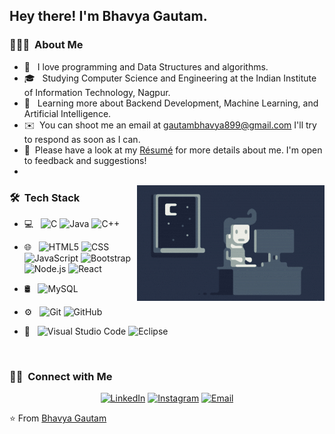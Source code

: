 <h2> Hey there! I'm Bhavya Gautam.</h2>

<h3> 👨🏻‍💻 &nbsp;About Me </h3>

- 🤔 &nbsp; I love programming and Data Structures and algorithms.
- 🎓 &nbsp; Studying Computer Science and Engineering at the Indian Institute of Information Technology, Nagpur.
- 🌱 &nbsp; Learning more about Backend Development, Machine Learning, and Artificial Intelligence.
- ✉️ &nbsp;You can shoot me an email at <a href="mailto:gautambhavya899@gmai.com" target="_blank" rel="nofollow">gautambhavya899@gmail.com</a> I'll try to respond as soon as I can.
- 📄 &nbsp;Please have a look at my <a href="https://drive.google.com/file/d/1XgdcRjhd63CdkU-Wupi-xWoYUZR5Pw7y/view?usp=sharing" rel="nofollow" target="_blank">Résumé</a> for more details about me. I'm open to feedback and suggestions!
- 
<img alt="Night Coding" src="https://raw.githubusercontent.com/AVS1508/AVS1508/master/assets/Night-Coding.gif" align="right" style="max-width: 100%; display: inline-block;" data-target="animated-image.originalImage">

<h3> 🛠 &nbsp;Tech Stack</h3>

- 💻 &nbsp;
  ![C](https://upload.wikimedia.org/wikipedia/commons/thumb/1/18/C_Programming_Language.svg/16px-C_Programming_Language.svg.png)
  ![Java](https://img.shields.io/badge/-Java-333333?style=flat&logo=Java&logoColor=007396)
  ![C++](https://img.shields.io/badge/-C++-333333?style=flat&logo=C%2B%2B&logoColor=00599C)
  
- 🌐 &nbsp;
  ![HTML5](https://img.shields.io/badge/-HTML5-333333?style=flat&logo=HTML5)
  ![CSS](https://img.shields.io/badge/-CSS-333333?style=flat&logo=CSS3&logoColor=1572B6)
  ![JavaScript](https://img.shields.io/badge/-JavaScript-333333?style=flat&logo=javascript)
  ![Bootstrap](https://img.shields.io/badge/-Bootstrap-333333?style=flat&logo=bootstrap&logoColor=563D7C)
  ![Node.js](https://img.shields.io/badge/-Node.js-333333?style=flat&logo=node.js)
  ![React](https://img.shields.io/badge/-React-333333?style=flat&logo=react)
  
- 🛢 &nbsp;
  ![MySQL](https://img.shields.io/badge/-MySQL-333333?style=flat&logo=mysql)
  
- ⚙️ &nbsp;
  ![Git](https://img.shields.io/badge/-Git-333333?style=flat&logo=git)
  ![GitHub](https://img.shields.io/badge/-GitHub-333333?style=flat&logo=github)
  
- 🔧 &nbsp;
  ![Visual Studio Code](https://img.shields.io/badge/-Visual%20Studio%20Code-333333?style=flat&logo=visual-studio-code&logoColor=007ACC)
  ![Eclipse](https://img.shields.io/badge/-Eclipse-333333?style=flat&logo=eclipse-ide&logoColor=2C2255)

<br/>

<h3> 🤝🏻 &nbsp;Connect with Me </h3>

<p align="center">
<a href="https://www.linkedin.com/in/bhavya-gautam-3aa138212/"><img alt="LinkedIn" src="https://img.shields.io/badge/LinkedIn-Bhavya%20Gautam-blue?style=flat-square&logo=linkedin" target="_blank" rel="nofollow"></a>
<a href="https://www.instagram.com/bhavyagautam899/"><img alt="Instagram" src="https://img.shields.io/badge/Instagram-bhavyagautam899-blue?style=flat-square&logo=instagram" target="_blank" rel="nofollow"></a>
<a href="mailto:gautambhavya899@gmail.com"><img alt="Email" src="https://img.shields.io/badge/Email-gautambhavya899@gmail.com-blue?style=flat-square&logo=gmail" target="_blank" rel="nofollow"></a>
</p>
<p dir="auto">⭐️ From <a href="https://github.com/gautam899" target="_blank" rel="nofollow">Bhavya Gautam</a></p>
